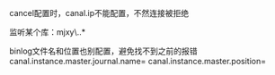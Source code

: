 cancel配置时，canal.ip不能配置，不然连接被拒绝

监听某个库：mjxy\\..*

binlog文件名和位置也别配置，避免找不到之前的报错
canal.instance.master.journal.name=
canal.instance.master.position=
